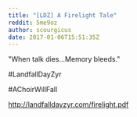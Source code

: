 ```yaml
---
title: "[LDZ] A Firelight Tale"
reddit: 5me9oz
author: scourgicus
date: 2017-01-06T15:51:35Z
---
```


"When talk dies...Memory bleeds."

 #LandfallDayZyr

 #AChoirWillFall

http://landfalldayzyr.com/firelight.pdf
